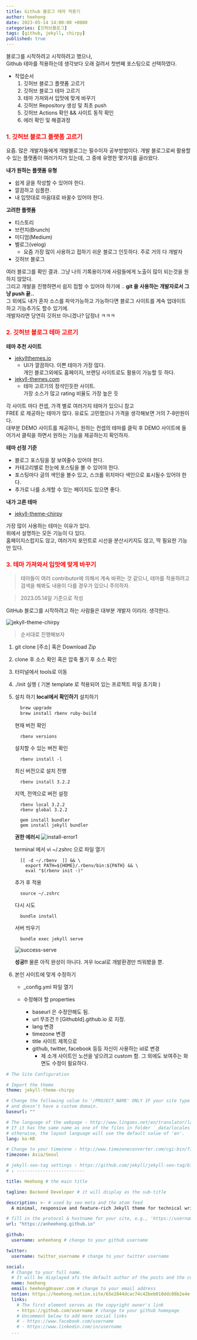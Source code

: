 ```yaml
---
title: Github 블로그 테마 적용기
author: heehong
date: 2023-05-14 14:00:00 +0800
categories: [깃허브블로그]
tags: [github, jekyll, chirpy]
published: true
---
```


블로그를 시작하려고 시작하려고 했으나, <br> Github 테마를 적용하는데 생각보다 오래 걸려서 첫번째 포스팅으로 선택하였다. 

- 작업순서
  1. 깃허브 블로그 플랫폼 고르기
  2. 깃허브 블로그 테마 고르기
  3. 테마 가져와서 입맛에 맞게 바꾸기
  4. 깃허브 Repository 생성 및 최초 push
  5. 깃허브 Actions 확인 && 사이트 동작 확인
  6. 에러 확인 및 해결과정
   
### <span style="color:red"> 1. 깃허브 블로그 플랫폼 고르기 </span>

요즘. 많은 개발자들에게 개발블로그는 필수이자 공부방법이다.
개발 블로그로써 활용할 수 있는 플랫폼이 여러가지가 있는데, 그 중에 유명한 몇가지를 골라왔다.

**내가 원하는 플랫폼 유형**
- 쉽게 글을 작성할 수 있어야 한다.
- 깔끔하고 심플한.
- 내 입맛대로 마음대로 바꿀수 있어야 한다.

**고려한 플랫폼**
- 티스토리
- 브런치(Brunch)
- 미디엄(Medium)
- 벨로그(velog)
  - 요즘 가장 많이 사용하고 접하기 쉬운 블로그 인듯하다. 주로 거의 다 개발자
- 깃허브 블로그

여러 블로그를 확인 결과. 그냥 나의 기록용이기에 사람들에게 노출이 많이 되는것을 원하지 않았다. <br>
그리고 개발을 진행하면서 쉽지 접할 수 있어야 하기에 .. **git 을 사용하는 개발자로서 그냥 push 끝..** <br> 
그 외에도 내가 혼자 소스를 파악가능하고 가능하다면 블로그 사이트를 계속 업데이트 하고 기능추가도 할수 있기에.<br>
개발자라면 당연히 깃허브 아니겠나? 답정너 ㅋㅋㅋ

### <span style="color:red">2. 깃허브 블로그 테마 고르기 </span>

**테마 추천 사이트**
- [jekyllthemes.io](https://jekyllthemes.io/)
  - UI가 깔끔하다. 이쁜 테마가 가장 많다. <br>개인 블로그외에도 홈페이지, 브랜딩 사이트로도 활용이 가능할 듯 하다.
- [jekyll-themes.com](https://jekyll-themes.com/)
  - 테마 고르기의 정석인듯한 사이트. <br>가장 소스가 많고 rating 비율도 가장 높은 듯

각 사이트 마다 컨셉, 가격 별로 여러가지 테마가 있으니 참고<br>
FREE 로 제공하는 테마가 많다. 유료도 고민했으나 가격을 생각해보면 거의 7-8만원이다. <br>
대부분 DEMO 사이트를 제공하니, 원하는 컨셉의 테마를 클릭 후 DEMO 사이트에 들어가서 클릭을 하면서 원하는 기능을 제공하는지 확인하자.

**테마 선정 기준**
- 블로그 포스팅을 잘 보여줄수 있어야 한다.
- 카테고리별로 한눈에 포스팅을 볼 수 있어야 한다.
- 포스팅마다 글의 색인을 볼수 있고, 스크롤 위치마다 색인으로 표시될수 있어야 한다.
- 추가로 나를 소개할 수 있는 페이지도 있으면 좋다. 

**내가 고른 테마** <br>
  - [jekyll-theme-chirpy](https://github.com/cotes2020/jekyll-theme-chirpy)

가장 많이 사용하는 테마는 이유가 있다. <br>
위에서 설명하는 모든 기능이 다 있다. <br>
홈페이지스럽지도 않고, 여러가지 포인트로 시선을 분산시키지도 않고, 딱 필요한 기능만 있다.

### <span style="color:red"> 3. 테마 가져와서 입맛에 맞게 바꾸기 </span>

>테마들이 여러 contributor에 의해서 계속 바뀌는 것 같으니, 테마를 적용하려고 검색을 해봐도 내용이 다를 경우가 있으니 주의하자.

> 2023.05.14일 기준으로 작성

GitHub 블로그를 시작하려고 하는 사람들은 대부분 개발자 이리라. 생각한다.

![jekyll-theme-chirpy](/assets/img/post//2023-05-14-GitHub%20블로그%20테마%20적용기/%EC%8A%A4%ED%81%AC%EB%A6%B0%EC%83%B7%202023-05-14%20%EC%98%A4%ED%9B%84%209.42.48.png)

> 순서대로 진행해보자

1. git clone [주소] 혹은 Download Zip 
2. clone 후 소스 확인 혹은 압축 풀기 후 소스 확인 
3. 터미널에서 tools로 이동
4. ./init 실행 ( 기본 template 로 적용되어 있는 프로젝트 파일 초기화 )
5. 설치 하기 **local에서 확인하기**
    설치하기
    ```bash
      brew upgrade
      brew install rbenv ruby-build
    ```
      현재 버전 확인
    ```
      rbenv versions
    ```
      설치할 수 있는 버전 확인
    ```  
      rbenv install -l
    ```
      최신 버전으로 설치 진행
    ```  
      rbenv install 3.2.2 
    ```
      지역, 전역으로 버전 설정
    ```  
      rbenv local 3.2.2
      rbenv global 3.2.2
    ```
    ```
      gem install bundler
      gem install jekyll bundler
    ```
    
    **권한 에러시**
    ![install-error1](/assets/img/post//2023-05-14-GitHub%20블로그%20테마%20적용기/%EC%8A%A4%ED%81%AC%EB%A6%B0%EC%83%B7%202023-05-14%20%EC%98%A4%ED%9B%84%2010.20.12.png)

    terminal 에서 vi ~/.zshrc 으로 파일 열기
    ```
      [[ -d ~/.rbenv  ]] && \
        export PATH=${HOME}/.rbenv/bin:${PATH} && \
        eval "$(rbenv init -)"
    ```
    추가 후 적용
    ```  
      source ~/.zshrc
    ```
    다시 시도
    ```
      bundle install
    ```
    서버 띄우기
    ```
      bundle exec jekyll serve
    ```
    ![success-serve](/assets/img/post//2023-05-14-GitHub%20블로그%20테마%20적용기/%EC%8A%A4%ED%81%AC%EB%A6%B0%EC%83%B7%202023-05-15%20%EC%98%A4%EC%A0%84%2010.28.49.png)

    **성공!!**
    물론 아직 완성이 아니다. 겨우 local로 개발환경만 띄워봤을 뿐.

6. 본인 사이트에 맞게 수정하기
    - _config.yml 파일 열기

    - 수정해야 할 properties
      - baseurl 은 수정안해도 됨.
      - url 무조건 !! [GithubId].github.io 로 지정.
      - lang 변경
      - timezone 변경
      - title 사이트 제목으로
      - github, twitter, facebook 등등 자신이 사용하는 id로 변경
        - 제 소개 사이트인 노션을 넣으려고 custom 함. 그 외에도 보여주는 화면도 수정이 필요하다.

  ```yml
  # The Site Configuration

  # Import the theme
  theme: jekyll-theme-chirpy

  # Change the following value to '/PROJECT_NAME' ONLY IF your site type is GitHub Pages Project sites
  # and doesn't have a custom domain.
  baseurl: ""

  # The language of the webpage › http://www.lingoes.net/en/translator/langcode.htm
  # If it has the same name as one of the files in folder `_data/locales`, the layout language will also be changed,
  # otherwise, the layout language will use the default value of 'en'.
  lang: ko-KR

  # Change to your timezone › http://www.timezoneconverter.com/cgi-bin/findzone/findzone
  timezone: Asia/Seoul

  # jekyll-seo-tag settings › https://github.com/jekyll/jekyll-seo-tag/blob/master/docs/usage.md
  # ↓ --------------------------

  title: Heehong # the main title

  tagline: Backend Developer # it will display as the sub-title

  description: >- # used by seo meta and the atom feed
    A minimal, responsive and feature-rich Jekyll theme for technical writing.

  # fill in the protocol & hostname for your site, e.g., 'https://username.github.io'
  url: "https://anheehong.github.io"

  github:
    username: anheehong # change to your github username

  twitter:
    username: twitter_username # change to your twitter username

  social:
    # Change to your full name.
    # It will be displayed afs the default author of the posts and the copyright owner in the Footer
    name: heehong
    email: heehong@naver.com # change to your email address
    notion: https://heehong.notion.site/65e2844dcac74c42beb010ddc08b2e4e
    links:
      # The first element serves as the copyright owner's link
      - https://github.com/username # change to your github homepage
      # Uncomment below to add more social links
      # - https://www.facebook.com/username
      # - https://www.linkedin.com/in/username
    ...
  ```
